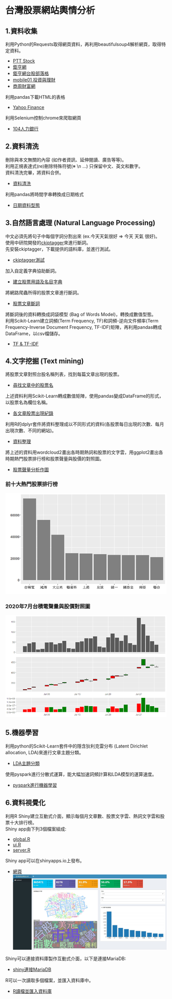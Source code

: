 # 台灣股票網站輿情分析

## 1.資料收集
利用Python的Requests取得網頁資料，再利用beautifulsoup4解析網頁，取得特定資料。
* [PTT Stock](https://github.com/KangChungLin/Public-Opinion-Analysis/blob/master/ptt_stock.ipynb)
* [鉅亨網](https://github.com/KangChungLin/Public-Opinion-Analysis/blob/master/gihun.ipynb)
* [鉅亨網台股部落格](https://github.com/KangChungLin/Public-Opinion-Analysis/blob/master/gihun_blog.ipynb)
* [mobile01 投資與理財](https://github.com/KangChungLin/Public-Opinion-Analysis/blob/master/gihun_blog.ipynb)
* [商周財富網](https://github.com/KangChungLin/Public-Opinion-Analysis/blob/master/businessweekly.ipynb)

利用pandas下載HTML的表格
* [Yahoo Finance](https://github.com/KangChungLin/Public-Opinion-Analysis/blob/master/stock_price.ipynb)

利用Selenium控制chrome來爬取網頁
* [104人力銀行](https://github.com/KangChungLin/Public-Opinion-Analysis/blob/master/JobBank.ipynb)

## 2.資料清洗
刪除與本文無關的內容 (如作者資訊、延伸閱讀、廣告等等)。\
利用正規表達式(re)刪除特殊符號(※ \\n ...) 只保留中文、英文和數字。\
資料清洗完畢，將資料合併。
* [資料清洗](https://github.com/KangChungLin/Public-Opinion-Analysis/blob/master/clean%26combine.ipynb)

利用pandas將時間字串轉換成日期格式
* [日期資料型態](https://github.com/KangChungLin/Public-Opinion-Analysis/blob/master/convert_to_datetime.ipynb)

## 3.自然語言處理 (Natural Language Processing)
中文必須先將句子中每個字詞分割出來 (ex.今天天氣很好 => 今天 天氣 很好)。\
使用中研院開發的[ckiptagger](https://github.com/ckiplab/ckiptagger)來進行斷詞。\
先安裝ckiptagger，下載提供的語料庫，並進行測試。
* [ckiptagger測試](https://github.com/KangChungLin/Public-Opinion-Analysis/blob/master/ckiptagger_demo.ipynb)

加入自定義字典協助斷詞。
* [建立股票用語及名目字典](https://github.com/KangChungLin/Public-Opinion-Analysis/blob/master/build_dict.ipynb)

將網路爬蟲所得的股票文章進行斷詞。
* [股票文章斷詞](https://github.com/KangChungLin/Public-Opinion-Analysis/blob/master/word_segment.ipynb)

將斷詞後的資料轉換成詞袋模型 (Bag of Words Model)，轉換成數值型態。\
利用Scikit-Learn建立詞頻(Term Frequency, TF)和詞頻-逆向文件頻率(Term Frequency-Inverse Document Frequency, TF-IDF)矩陣，再利用pandas轉成DataFrame，以csv檔儲存。
* [TF & TF-IDF](https://github.com/KangChungLin/Public-Opinion-Analysis/blob/master/word_segment.ipynb)

## 4.文字挖掘 (Text mining)
將股票文章對照台股名稱列表，找到每篇文章出現的股票。
* [尋找文章中的股票名](https://github.com/KangChungLin/Public-Opinion-Analysis/blob/master/find_stock.ipynb)

上述資料利用Scikit-Learn轉成數值矩陣，使用pandas變成DataFrame的形式，以股票名為欄位名稱。
* [各文章股票出現紀錄](https://github.com/KangChungLin/Public-Opinion-Analysis/blob/master/stock_trend.ipynb)

利用R的dplyr套件將資料整理成以不同形式的資料(各股票每日出現的次數、每月出現次數、不同的網站)。
* [資料整理](https://github.com/KangChungLin/Public-Opinion-Analysis/blob/master/sortbyDate.R)

將上述的資料用wordcloud2畫出各時期熱詞和股票的文字雲，用ggplot2畫出各時期熱門股票排行榜和股票聲量與股價的對照圖。
* [股票聲量分析作圖](https://github.com/KangChungLin/Public-Opinion-Analysis/blob/master/stock_plot.R)

### 前十大熱門股票排行榜
![image](https://github.com/KangChungLin/Public-Opinion-Analysis/blob/master/hot_stock.png)
### 2020年7月台積電聲量與股價對照圖
![image](https://github.com/KangChungLin/Public-Opinion-Analysis/blob/master/TWstock_2330_202007.png)

## 5.機器學習
利用python的Scikit-Learn套件中的隱含狄利克雷分布 (Latent Dirichlet allocation, LDA)來進行文章主題分類。
* [LDA主題分類](https://github.com/KangChungLin/Public-Opinion-Analysis/blob/master/document_classify.ipynb)

使用pyspark進行分散式運算，能大幅加速詞頻計算和LDA模型的運算速度。
* [pyspark進行機器學習](https://github.com/KangChungLin/Public-Opinion-Analysis/blob/master/pyspark_LDA.ipynb)

## 6.資料視覺化
利用R Shiny建立互動式介面，顯示每個月文章數、股票文字雲、熱詞文字雲和股票十大排行榜。\
Shiny app由下列3個檔案組成:
* [global.R](https://github.com/KangChungLin/Public-Opinion-Analysis/blob/master/global.R)
* [ui.R](https://github.com/KangChungLin/Public-Opinion-Analysis/blob/master/ui.R)
* [server.R](https://github.com/KangChungLin/Public-Opinion-Analysis/blob/master/server.R)

Shiny app可以在shinyapps.io上發布。
* [網頁](https://kangchunglin.shinyapps.io/stock_shiny/)
![image](https://github.com/KangChungLin/Public-Opinion-Analysis/blob/master/stock_web.jpg)

Shiny可以連接資料庫製作互動式介面，以下是連接MariaDB:
* [shiny連接MariaDB](https://github.com/KangChungLin/Public-Opinion-Analysis/blob/master/ShinyConnectToDB.R)

R可以一次讀取多個檔案，並匯入資料庫中。
* [R讀檔並匯入資料庫](https://github.com/KangChungLin/Public-Opinion-Analysis/blob/master/read_files%26import_to_db.R)
